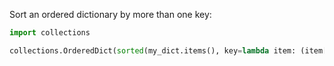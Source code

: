 Sort an ordered dictionary by more than one key:

```python
import collections

collections.OrderedDict(sorted(my_dict.items(), key=lambda item: (item[1], item[0]), reverse=True))
```